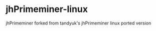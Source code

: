 jhPrimeminer-linux
==================

jhPrimeminer forked from tandyuk's jhPrimeminer linux ported version
